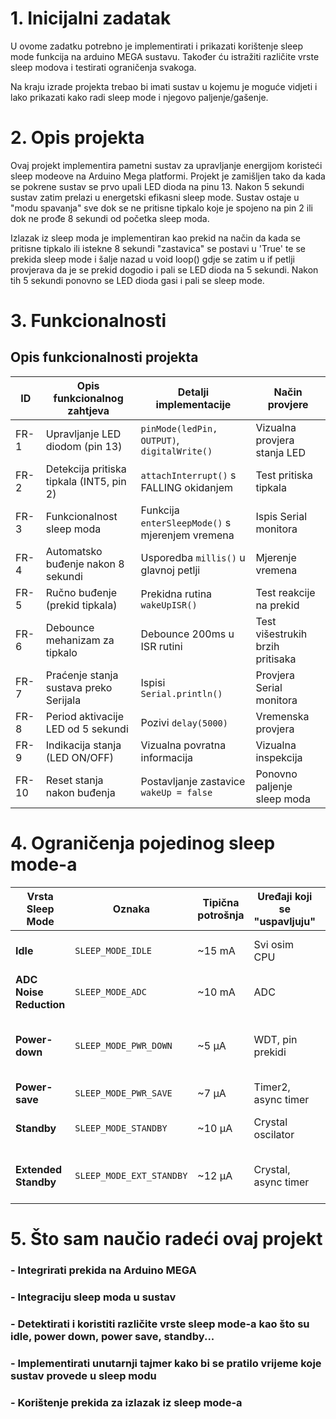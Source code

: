 # 1. Inicijalni zadatak
U ovome zadatku potrebno je implementirati i prikazati korištenje sleep mode funkcija na arduino MEGA sustavu.
Također ću istražiti različite vrste sleep modova i testirati ograničenja svakoga.

Na kraju izrade projekta trebao bi imati sustav u kojemu je moguće vidjeti i lako prikazati kako radi sleep mode i njegovo paljenje/gašenje.

# 2. Opis projekta
Ovaj projekt implementira pametni sustav za upravljanje energijom koristeći sleep modeove na Arduino Mega platformi. 
Projekt je zamišljen tako da kada se pokrene sustav se prvo upali LED dioda na pinu 13. Nakon 5 sekundi sustav zatim prelazi u energetski efikasni sleep mode.
Sustav ostaje u "modu spavanja" sve dok se ne pritisne tipkalo koje je spojeno na pin 2 ili dok ne prođe 8 sekundi od početka sleep moda.

Izlazak iz sleep moda je implementiran kao prekid na način da kada se pritisne tipkalo ili istekne 8 sekundi "zastavica" se postavi u 'True' te se prekida sleep mode i šalje nazad u void loop() gdje se zatim u if petlji provjerava da je se prekid dogodio i pali se LED dioda na 5 sekundi. Nakon tih 5 sekundi ponovno se LED dioda gasi i pali se sleep mode.

# 3. Funkcionalnosti

## Opis funkcionalnosti projekta

| ID    | Opis funkcionalnog zahtjeva           | Detalji implementacije | Način provjere |
|-------|---------------------------------------|------------------------|----------------|
| FR-1  | Upravljanje LED diodom (pin 13)       | `pinMode(ledPin, OUTPUT)`, `digitalWrite()` | Vizualna provjera stanja LED |
| FR-2  | Detekcija pritiska tipkala (INT5, pin 2) | `attachInterrupt()` s FALLING okidanjem | Test pritiska tipkala |
| FR-3  | Funkcionalnost sleep moda             | Funkcija `enterSleepMode()` s mjerenjem vremena | Ispis Serial monitora |
| FR-4  | Automatsko buđenje nakon 8 sekundi    | Usporedba `millis()` u glavnoj petlji | Mjerenje vremena |
| FR-5  | Ručno buđenje (prekid tipkala)        | Prekidna rutina `wakeUpISR()` | Test reakcije na prekid |
| FR-6  | Debounce mehanizam za tipkalo         | Debounce 200ms u ISR rutini | Test višestrukih brzih pritisaka |
| FR-7  | Praćenje stanja sustava preko Serijala | Ispisi `Serial.println()` | Provjera Serial monitora |
| FR-8  | Period aktivacije LED od 5 sekundi    | Pozivi `delay(5000)` | Vremenska provjera |
| FR-9  | Indikacija stanja (LED ON/OFF)        | Vizualna povratna informacija | Vizualna inspekcija |
| FR-10 | Reset stanja nakon buđenja            | Postavljanje zastavice `wakeUp = false` | Ponovno paljenje sleep moda |

# 4. Ograničenja pojedinog sleep mode-a

| Vrsta Sleep Mode              | Oznaka                   | Tipična potrošnja | Uređaji koji se "uspavljuju" | Načini buđenja                     | Ograničenja |
|-------------------------|--------------------------|-------------------|---------------------|------------------------------------|-------------|
| **Idle**               | `SLEEP_MODE_IDLE`       | ~15 mA           | Svi osim CPU        | Svi prekidi                        | Najmanja ušteda energije |
| **ADC Noise Reduction**| `SLEEP_MODE_ADC`       | ~10 mA           | ADC                 | ADC prekid                         | Samo ADC može buditi |
| **Power-down**         | `SLEEP_MODE_PWR_DOWN`  | ~5 μA            | WDT, pin prekidi    | Eksterni reset, WDT, INT/PCINT     | Najdublji sleep, ograničeni izvori buđenja |
| **Power-save**         | `SLEEP_MODE_PWR_SAVE`  | ~7 μA            | Timer2, async timer | Timer2, INT/PCINT                  | Kompleksnija konfiguracija |
| **Standby**            | `SLEEP_MODE_STANDBY`   | ~10 μA           | Crystal oscilator   | Eksterni reset, WDT                | Potreban eksterni oscilator |
| **Extended Standby**   | `SLEEP_MODE_EXT_STANDBY`| ~12 μA          | Crystal, async timer| Timer, INT/PCINT                   | Najveća potrošnja od "dubokih" sleepova |


# 5. Što sam naučio radeći ovaj projekt
### - Integrirati prekida na Arduino MEGA
### - Integraciju sleep moda u sustav
### - Detektirati i koristiti različite vrste sleep mode-a kao što su idle, power down, power save, standby...
### - Implementirati unutarnji tajmer kako bi se pratilo vrijeme koje sustav provede u sleep modu
### - Korištenje prekida za izlazak iz sleep mode-a
